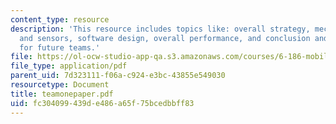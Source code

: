 ```yaml
---
content_type: resource
description: 'This resource includes topics like: overall strategy, mechanical design
  and sensors, software design, overall performance, and conclusion and suggestion
  for future teams.'
file: https://ol-ocw-studio-app-qa.s3.amazonaws.com/courses/6-186-mobile-autonomous-systems-laboratory-january-iap-2005/fc304099439de486a65f75bcedbbff83_teamonepaper.pdf
file_type: application/pdf
parent_uid: 7d323111-f06a-c924-e3bc-43855e549030
resourcetype: Document
title: teamonepaper.pdf
uid: fc304099-439d-e486-a65f-75bcedbbff83
---
```

